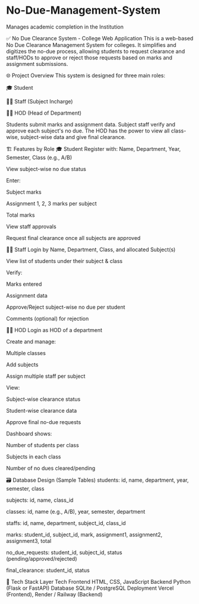 # No-Due-Management-System
Manages academic completion in the Institution

✅ No Due Clearance System - College Web Application
This is a web-based No Due Clearance Management System for colleges. It simplifies and digitizes the no-due process, allowing students to request clearance and staff/HODs to approve or reject those requests based on marks and assignment submissions.

🌐 Project Overview
This system is designed for three main roles:

🎓 Student

👩‍🏫 Staff (Subject Incharge)

🧑‍💼 HOD (Head of Department)

Students submit marks and assignment data. Subject staff verify and approve each subject's no due. The HOD has the power to view all class-wise, subject-wise data and give final clearance.

🏗️ Features by Role
🎓 Student
Register with: Name, Department, Year, Semester, Class (e.g., A/B)

View subject-wise no due status

Enter:

Subject marks

Assignment 1, 2, 3 marks per subject

Total marks

View staff approvals

Request final clearance once all subjects are approved

👨‍🏫 Staff
Login by Name, Department, Class, and allocated Subject(s)

View list of students under their subject & class

Verify:

Marks entered

Assignment data

Approve/Reject subject-wise no due per student

Comments (optional) for rejection

🧑‍💼 HOD
Login as HOD of a department

Create and manage:

Multiple classes

Add subjects

Assign multiple staff per subject

View:

Subject-wise clearance status

Student-wise clearance data

Approve final no-due requests

Dashboard shows:

Number of students per class

Subjects in each class

Number of no dues cleared/pending

🗃️ Database Design (Sample Tables)
students: id, name, department, year, semester, class

subjects: id, name, class_id

classes: id, name (e.g., A/B), year, semester, department

staffs: id, name, department, subject_id, class_id

marks: student_id, subject_id, mark, assignment1, assignment2, assignment3, total

no_due_requests: student_id, subject_id, status (pending/approved/rejected)

final_clearance: student_id, status

🧰 Tech Stack
Layer	Tech
Frontend	HTML, CSS, JavaScript
Backend	Python (Flask or FastAPI)
Database	SQLite / PostgreSQL
Deployment	Vercel (Frontend), Render / Railway (Backend)
